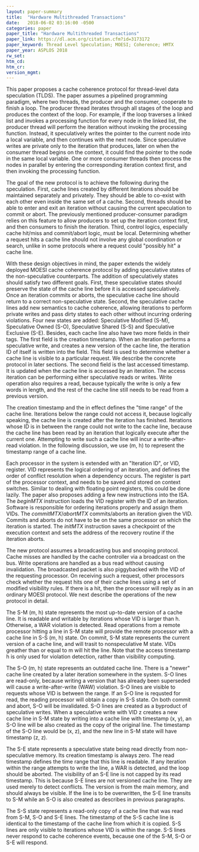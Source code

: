 ```yaml
---
layout: paper-summary
title:  "Hardware Multithreaded Transactions"
date:   2018-06-02 03:16:00 -0500
categories: paper
paper_title: "Hardware Multithreaded Transactions"
paper_link: https://dl.acm.org/citation.cfm?id=3173172
paper_keyword: Thread Level Speculation; MOESI; Coherence; HMTX
paper_year: ASPLOS 2018
rw_set: 
htm_cd: 
htm_cr: 
version_mgmt: 
---   
```


This paper proposes a cache coherence protocol for thread-level data speculation (TLDS).
The paper assumes a pipelined programming paradigm, where two threads, the producer and the consumer,
cooperate to finish a loop. The producer thread iterates through all stages of the loop and produces 
the context of the loop. For example, if the loop traverses a linked list and invokes a processing function 
for every node in the linked list, the producer thread will perform the iteration without invoking the processing function. 
Instead, it speculatively writes the pointer to the current node into a local variable, and then continues with the next node. 
Since speculative writes are private only to the iteration that produces, later on when the consumer thread begins
on the context, it could find the pointer to the node in the same local variable. One or more consumer threads 
then process the nodes in parallel by entering the corresponding iteration context first, and then invoking the 
processing function.

The goal of the new protocol is to achieve the following during the speculation. First, cache lines created by 
different iterations should be maintained separately and privately. They should be able to co-exist with each other 
even inside the same set of a cache. Second, threads should be able to enter and exit an iteration without causing 
the current speculation to commit or abort. The previously mentioned producer-consumer paradigm relies on this feature 
to allow producers to set up the iteration context first, and then consumers to finish the iteration. Third, control logics, 
especially cache hit/miss and commit/abort logic, must be local. Determining whether a request hits a cache line should not 
involve any global coordination or search, unlike in some protocols where a request could "possibly hit" a cache line.

With these design objectives in mind, the paper extends the widely deployed MOESI cache coherence protocol by adding 
speculative states of the non-speculative counterparts. The addition of speculatively states should satisfy two 
different goals. First, these speculative states should preserve the state of the cache line before it is accessed 
speculatively. Once an iteration commits or aborts, the speculative cache line should return to a correct non-speculative 
state. Second, the speculative cache lines add new semantics to cache coherence, allowing iterations to perform private 
writes and pass dirty states to each other without incurring ordering violations. Four new states are added: Speculative 
Modified (S-M), Speculative Owned (S-O), Speculative Shared (S-S) and Speculative Exclusive (S-E). Besides, each cache 
line also have two more fields in their tags. The first field is the creation timestamp. When an iteration performs a 
speculative write, and creates a new version of the cache line, the iteration ID of itself is written into the field.
This field is used to determine whether a cache line is visible to a particular request. We describe the concrete protocol
in later sections. The second field is the last accessed timestamp. It is updated when the cache line is accessed by
an iteration. The access iteration can be performing either speculative reads or writes. Write operation also requires a read, 
because typically the write is only a few words in length, and the rest of the cache line still needs to be read from a 
previous version. 

The creation timestamp and the in effect defines the "time range" of the cache line. Iterations below 
the range could not access it, because logically speaking, the cache line is created after the iteration has finished.
Iterations whose ID is in between the range could not write to the cache line, because the cache line has been read by
an iteration that logically execute after the current one. Attempting to write such a cache line will incur a write-after-read
violation. In the following discussion, we use (m, h) to represent the timestamp range of a cache line.

Each processor in the system is extended with an "Iteration ID", or VID, register. VID represents the logical ordering 
of an iteration, and defines the order of conflict resolution when a dependency occurs. The register is part of the processor
context, and needs to be saved and stored on context switches. Similar to dealing with floating point registers, this could 
be done lazily. The paper also proposes adding a few new instructions into the ISA. The *beginMTX* instruction 
loads the VID register with the ID of an iteration. Software is responsible for ordering iterations properly and assign
them VIDs. The *commitMTX*/*abortMTX* commits/aborts an iteration given the VID. Commits and aborts do not have to 
be on the same processor on which the iteration is started. The *initMTX* instruction saves a checkpoint of the execution 
context and sets the address of the recovery routine if the iteration aborts. 

The new protocol assumes a broadcasting bus and snooping protocol. Cache misses are handled by the cache controller via
a broadcast on the bus. Write operations are handled as a bus read without causing invalidation. The broadcasted packet 
is also piggybacked with the VID of the requesting processor. On receiving such a request, other processors check whether 
the request hits one of their cache lines using a set of modified visibility rules. If there is a hit, then the processor 
will reply as in an ordinary MOESI protocol. We next describe the operations of the new protocol in detail.

The S-M (m, h) state represents the most up-to-date version of a cache line. It is readable and writable by iterations whose VID 
is larger than h. Otherwise, a WAR violation is detected. Read operations from a remote processor hitting a line in S-M state 
will provide the remote processor with a cache line in S-S (m, h) state. On commit, S-M state represents the current version of 
a cache line, and will trasit to nonspeculative M state. VIDs greather than or equal to m will hit the line. Note that the 
access timestamp h is only used for violation detection, rather than visibility computing. 

The S-O (m, h) state represents an outdated cache line. There is a "newer" cache line created by a later iteration somewhere in 
the system. S-O lines are read-only, because writing a version that has already been superseded will cause a write-after-write (WAW)
violation. S-O lines are visible to requests whose VID is between the range. If an S-O line is requsted for read, the reading 
processor will obtain a copy in S-S state. On both commit and abort, S-O will be invalidated. S-O lines are created as a byproduct
of speculative writes. When a speculative write with VID z creates a new cache line in S-M state by writing into a cache line with
timestamp (x, y), an S-O line will be also created as the copy of the original line. The timestamp of the S-O line would be (x, z),
and the new line in S-M state will have timestamp (z, z). 

The S-E state represents a speculative state being read directly from non-speculative memory. Its creation timestamp is always zero.
The read timestamp defines the time range that this line is readable. If any iteration within the range attempts to write the line,
a WAR is detected, and the loop should be aborted. The visibility of an S-E line is not capped by its read timestamp. This is because
S-E lines are not versioned cache line. They are used merely to detect conflicts. The version is from the main memory, and should 
always be visible. If the line is to be overwritten, the S-E line transits to S-M while an S-O is also created as describes in 
previous paragraphs.

The S-S state represents a read-only copy of a cache line that was read from S-M, S-O and S-E lines. The timestamp of the S-S 
cache line is identical to the timestamp of the cache line from which it is copied. S-S lines are only visible to iterations whose
VID is within the range. S-S lines never respond to cache coherence events, because one of the S-M, S-O or S-E will respond.
